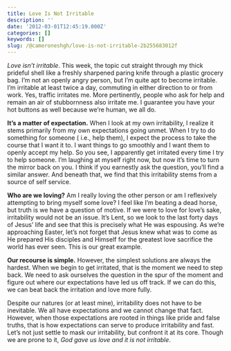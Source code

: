 ```yaml
---
title: Love Is Not Irritable
description: ''
date: '2012-03-01T12:45:19.000Z'
categories: []
keywords: []
slug: /@cameroneshgh/love-is-not-irritable-2b255683012f
---
```


_Love isn’t irritable_. This week, the topic cut straight through my thick prideful shell like a freshly sharpened paring knife through a plastic grocery bag. I’m not an openly angry person, but I’m quite apt to become irritable. I’m irritable at least twice a day, commuting in either direction to or from work. Yes, traffic irritates me. More pertinently, people who ask for help and remain an air of stubbornness also irritate me. I guarantee you have your hot buttons as well because we’re human, we all do.

**It’s a matter of expectation.** When I look at my own irritability, I realize it stems primarily from my own expectations going unmet. When I try to do something for someone ( i.e., help them), I expect the process to take the course that I want it to. I want things to go smoothly and I want them to openly accept my help. So you see, I apparently get irritated every time I try to help someone. I’m laughing at myself right now, but now it’s time to turn the mirror back on you. I think if you earnestly ask the question, you’ll find a similar answer. And beneath that, we find that this irritability stems from a source of self service.

**Who are we loving?** Am I really loving the other person or am I reflexively attempting to bring myself some love? I feel like I’m beating a dead horse, but truth is we have a question of motive. If we were to love for love’s sake, irritability would not be an issue. It’s Lent, so we look to the last forty days of Jesus’ life and see that this is precisely what He was espousing. As we’re approaching Easter, let’s not forget that Jesus knew what was to come as He prepared His disciples and Himself for the greatest love sacrifice the world has ever seen. This is our great example.

**Our recourse is simple.** However, the simplest solutions are always the hardest. When we begin to get irritated, that is the moment we need to step back. We need to ask ourselves the question in the spur of the moment and figure out where our expectations have led us off track. If we can do this, we can beat back the irritation and love more fully.

Despite our natures (or at least mine), irritability does not have to be inevitable. We all have expectations and we cannot change that fact. However, when those expectations are rooted in things like pride and false truths, that is how expectations can serve to produce irritability and fast. Let’s not just settle to mask our irritability, but confront it at its core. Though we are prone to it, _God gave us love and it is not irritable_.